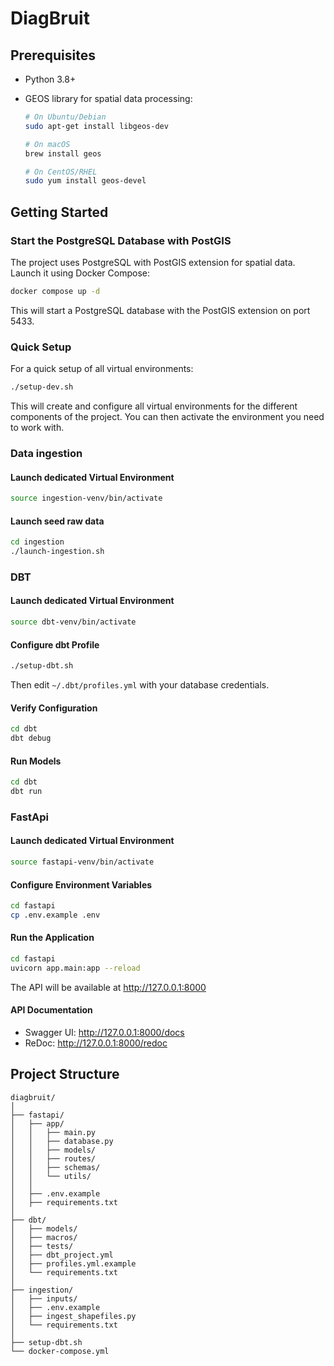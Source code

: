 # DiagBruit

## Prerequisites

- Python 3.8+
- GEOS library for spatial data processing:

  ```bash
  # On Ubuntu/Debian
  sudo apt-get install libgeos-dev

  # On macOS
  brew install geos

  # On CentOS/RHEL
  sudo yum install geos-devel
  ```

## Getting Started

### Start the PostgreSQL Database with PostGIS

The project uses PostgreSQL with PostGIS extension for spatial data. Launch it using Docker Compose:

```bash
docker compose up -d
```

This will start a PostgreSQL database with the PostGIS extension on port 5433.

### Quick Setup

For a quick setup of all virtual environments:

```bash
./setup-dev.sh
```

This will create and configure all virtual environments for the different components of the project. You can then activate the environment you need to work with.

### Data ingestion

#### Launch dedicated Virtual Environment

```bash
source ingestion-venv/bin/activate
```

#### Launch seed raw data

```bash
cd ingestion
./launch-ingestion.sh
```

### DBT

#### Launch dedicated Virtual Environment

```bash
source dbt-venv/bin/activate
```

#### Configure dbt Profile

```bash
./setup-dbt.sh
```

Then edit `~/.dbt/profiles.yml` with your database credentials.

#### Verify Configuration

```bash
cd dbt
dbt debug
```

#### Run Models

```bash
cd dbt
dbt run
```

### FastApi

#### Launch dedicated Virtual Environment

```bash
source fastapi-venv/bin/activate
```

#### Configure Environment Variables

```bash
cd fastapi
cp .env.example .env
```

#### Run the Application

```bash
cd fastapi
uvicorn app.main:app --reload
```

The API will be available at http://127.0.0.1:8000

#### API Documentation

- Swagger UI: http://127.0.0.1:8000/docs
- ReDoc: http://127.0.0.1:8000/redoc

## Project Structure

```
diagbruit/
│
├── fastapi/
│   ├── app/
│   │   ├── main.py
│   │   ├── database.py
│   │   ├── models/
│   │   ├── routes/
│   │   ├── schemas/
│   │   └── utils/
│   │
│   ├── .env.example
│   ├── requirements.txt
│
├── dbt/
│   ├── models/
│   ├── macros/
│   ├── tests/
│   ├── dbt_project.yml
│   ├── profiles.yml.example
│   └── requirements.txt
│
├── ingestion/
│   ├── inputs/
│   ├── .env.example
│   ├── ingest_shapefiles.py
│   └── requirements.txt
│
├── setup-dbt.sh
└── docker-compose.yml
```
